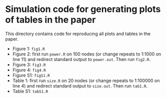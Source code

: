 # Simulation code for generating plots of tables in the paper

This directory contains code for reproducing all plots and tables in the paper.

* Figure 1: `fig1.R`
* Figure 2: first run `power.R` on 100 nodes (or change repeats to 1:1000 on line 11) and redirect standard output to `power.out`. Then run `fig2.R`.
* Figure 3: `fig3.R`
* Figure 4: `fig4.R`
* Figure S1: `figS1.R`
* Table 1: first run `size.R` on 20 nodes (or change repeats to 1:100000 on line 4) and redirect standard output to `size.out`. Then run `tab1.R`.
* Table S1: `tabS1.R`
